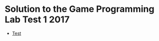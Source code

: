 # Solution to the Game Programming Lab Test 1 2017

- [Test](https://github.com/skooter500/GP-LabTest1-2017)
